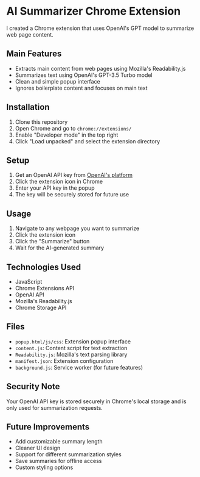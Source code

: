 # AI Summarizer Chrome Extension

I created a Chrome extension that uses OpenAI's GPT model to summarize web page content.

## Main Features

- Extracts main content from web pages using Mozilla's Readability.js
- Summarizes text using OpenAI's GPT-3.5 Turbo model
- Clean and simple popup interface
- Ignores boilerplate content and focuses on main text

## Installation

1. Clone this repository
2. Open Chrome and go to `chrome://extensions/`
3. Enable "Developer mode" in the top right
4. Click "Load unpacked" and select the extension directory

## Setup

1. Get an OpenAI API key from [OpenAI's platform](https://platform.openai.com)
2. Click the extension icon in Chrome
3. Enter your API key in the popup
4. The key will be securely stored for future use

## Usage

1. Navigate to any webpage you want to summarize
2. Click the extension icon
3. Click the "Summarize" button
4. Wait for the AI-generated summary

## Technologies Used

- JavaScript
- Chrome Extensions API
- OpenAI API
- Mozilla's Readability.js
- Chrome Storage API

## Files

- `popup.html/js/css`: Extension popup interface
- `content.js`: Content script for text extraction
- `Readability.js`: Mozilla's text parsing library
- `manifest.json`: Extension configuration
- `background.js`: Service worker (for future features)

## Security Note

Your OpenAI API key is stored securely in Chrome's local storage and is only used for summarization requests.

## Future Improvements

- Add customizable summary length
- Cleaner UI design
- Support for different summarization styles
- Save summaries for offline access
- Custom styling options 